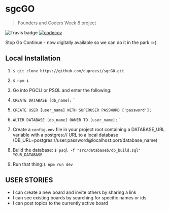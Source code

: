 # sgcGO
> Founders and Coders Week 8 project 

![Travis badge](https://api.travis-ci.org/dupreesi/sgcGO.svg?branch=master)
[![codecov](https://codecov.io/gh/dupreesi/sgcGO/branch/master/graph/badge.svg)](https://codecov.io/gh/dupreesi/sgcGO)

Stop Go Continue - now digitally available so we can do it in the park :>)


## Local Installation

1. `$ git clone https://github.com/dupreesi/sgcGO.git`
2. `$ npm i`
3. Go into PGCLI or PSQL and  enter the following: 


1. `CREATE DATABASE [db_name];` `
2. `CREATE USER [user_name] WITH SUPERUSER PASSWORD ['password'];`
3. `ALTER DATABASE [db_name] OWNER TO [user_name];`
`

4. Create a `config.env` file in your project root containing a DATABASE_URL variable with a postgres:// URL to a local database (DB_URL=postgres://user:password@localhost:port/database_name)
5. Build the database: `$ psql -f "src/databaseb/db_build.sql" YOUR_DATABASE`
6. Run that thing:`$ npm run dev`

## USER STORIES

- I can create a new board and invite others by sharing a link 
- I can see existing boards by searching for specific names or ids
- I can post topics to the currently active board 


